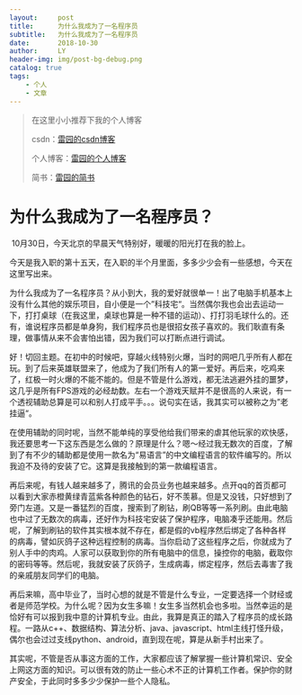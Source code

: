 ```yaml
---
layout:     post
title:      为什么我成为了一名程序员
subtitle:   为什么我成为了一名程序员
date:       2018-10-30
author:     LY
header-img: img/post-bg-debug.png
catalog: true
tags:
    - 个人
    - 文章
---
```


> 在这里小小推荐下我的个人博客
>
> csdn：[雷园的csdn博客](https://blog.csdn.net/leiyuan2580)
>
> 个人博客：[雷园的个人博客](https://imlcl.store)
>
> 简书：[雷园的简书](https://www.jianshu.com/u/016322e40e1f)
>

# 为什么我成为了一名程序员？

​	10月30日，今天北京的早晨天气特别好，暖暖的阳光打在我的脸上。

​	今天是我入职的第十五天，在入职的半个月里面，多多少少会有一些感想，今天在这里写出来。

​	为什么我成为了一名程序员？从小到大，我的爱好就很单一！出了电脑手机基本上没有什么其他的娱乐项目，自小便是一个”科技宅“。当然偶尔我也会出去运动一下，打打桌球（在我这里，桌球也算是一种不错的运动）、打打羽毛球什么的。还有，谁说程序员都是单身狗，我们程序员也是很招女孩子喜欢的。我们耿直有条理，做事情从来不会害怕出错，因为我们可以打断点进行调试。

​	好！切回主题。在初中的时候吧，穿越火线特别火爆，当时的网吧几乎所有人都在玩。到了后来英雄联盟来了，他成为了我们所有人的第一爱好。再后来，吃鸡来了，红极一时火爆的不能不能的。但是不管是什么游戏，都无法逃避外挂的噩梦，这几乎是所有FPS游戏的必经劫数。左右一个游戏天赋并不是很高的人来说，有一个透视辅助总算是可以和别人打成平手。。。说句实在话，我其实可以被称之为”老挂逼“。

​	在使用辅助的同时呢，当然不能单纯的享受他给我们带来的虐其他玩家的欢快感，我还要思考一下这东西是怎么做的？原理是什么？嗯～经过我无数次的百度，了解到了有不少的辅助都是使用一款名为“易语言”的中文编程语言的软件编写的。所以我迫不及待的安装了它。这算是我接触到的第一款编程语言。

​	再后来呢，有钱人越来越多了，腾讯的会员业务也越来越多。点开qq的首页都可以看到大家赤橙黄绿青蓝紫各种颜色的钻石，好不羡慕。但是又没钱，只好想到了旁门左道。又是一番猛烈的百度，搜索到了刷钻，刷QB等等一系列刷。由此电脑也中过了无数次的病毒，还好作为科技宅安装了保护程序，电脑凑乎还能用。然后呢，了解到刷钻的软件其实根本就不存在，都是假的vb程序然后绑定了各种各样的病毒，譬如灰鸽子这种远程控制的病毒。当你启动了这些程序之后，你就成为了别人手中的肉鸡。人家可以获取到你的所有电脑中的信息，操控你的电脑，截取你的密码等等。然后呢，我就安装了灰鸽子，生成病毒，绑定程序，然后去毒害了我的亲戚朋友同学们的电脑。

​	再后来嘛，高中毕业了，当时心想的就是不管是什么专业，一定要选择一个财经或者是师范学校。为什么呢？因为女生多嘛！女生多当然机会也多啦。当然幸运的是恰好有可以报到我中意的计算机专业。由此，我算是真正的踏入了程序员的成长路程。一路从c++、数据结构、算法分析、java、javascript、html主线打怪升级，偶尔也会过过支线python、android，直到现在呢，算是从新手村出来了。

​	其实呢，不管是否从事这方面的工作，大家都应该了解掌握一些计算机常识、安全上网这方面的知识。可以很有效的防止一些心术不正的计算机工作者。保护你的财产安全，于此同时多多少少保护一些个人隐私。